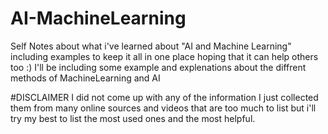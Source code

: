 # AI-MachineLearning
Self Notes about what i've learned about "AI and Machine Learning" including examples to keep it all in one place hoping that it can help others too :)
I'll be including some example and explenations about the diffrent methods of MachineLearning and AI 

#DISCLAIMER 
I did not come up with any of the information I just collected them from many online sources and videos that are too much to list but i'll try my best to list the most used ones and the most helpful.

